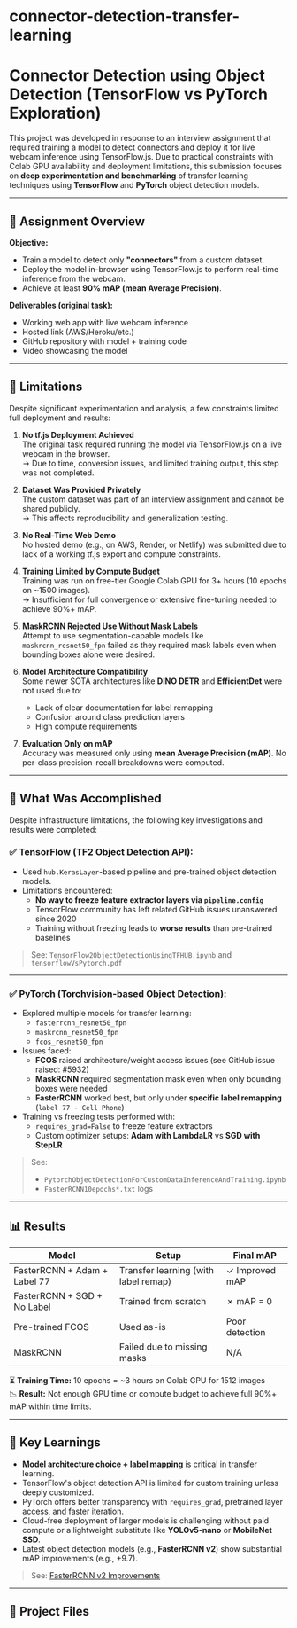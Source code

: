 # connector-detection-transfer-learning
# Connector Detection using Object Detection (TensorFlow vs PyTorch Exploration)

This project was developed in response to an interview assignment that required training a model to detect connectors and deploy it for live webcam inference using TensorFlow.js. Due to practical constraints with Colab GPU availability and deployment limitations, this submission focuses on **deep experimentation and benchmarking** of transfer learning techniques using **TensorFlow** and **PyTorch** object detection models.

---

## 🎯 Assignment Overview

**Objective:**
- Train a model to detect only **"connectors"** from a custom dataset.
- Deploy the model in-browser using TensorFlow.js to perform real-time inference from the webcam.
- Achieve at least **90% mAP (mean Average Precision)**.

**Deliverables (original task):**
- Working web app with live webcam inference
- Hosted link (AWS/Heroku/etc.)
- GitHub repository with model + training code
- Video showcasing the model

---


## 🚧 Limitations

Despite significant experimentation and analysis, a few constraints limited full deployment and results:

1. **No tf.js Deployment Achieved**  
   The original task required running the model via TensorFlow.js on a live webcam in the browser.  
   → Due to time, conversion issues, and limited training output, this step was not completed.

2. **Dataset Was Provided Privately**  
   The custom dataset was part of an interview assignment and cannot be shared publicly.  
   → This affects reproducibility and generalization testing.

3. **No Real-Time Web Demo**  
   No hosted demo (e.g., on AWS, Render, or Netlify) was submitted due to lack of a working tf.js export and compute constraints.

4. **Training Limited by Compute Budget**  
   Training was run on free-tier Google Colab GPU for 3+ hours (10 epochs on ~1500 images).  
   → Insufficient for full convergence or extensive fine-tuning needed to achieve 90%+ mAP.

5. **MaskRCNN Rejected Use Without Mask Labels**  
   Attempt to use segmentation-capable models like `maskrcnn_resnet50_fpn` failed as they required mask labels even when bounding boxes alone were desired.

6. **Model Architecture Compatibility**  
   Some newer SOTA architectures like **DINO DETR** and **EfficientDet** were not used due to:
   - Lack of clear documentation for label remapping
   - Confusion around class prediction layers
   - High compute requirements

7. **Evaluation Only on mAP**  
   Accuracy was measured only using **mean Average Precision (mAP)**. No per-class precision-recall breakdowns were computed.

---
## 🔬 What Was Accomplished

Despite infrastructure limitations, the following key investigations and results were completed:

### ✅ TensorFlow (TF2 Object Detection API):
- Used `hub.KerasLayer`-based pipeline and pre-trained object detection models.
- Limitations encountered:
  - **No way to freeze feature extractor layers via `pipeline.config`**
  - TensorFlow community has left related GitHub issues unanswered since 2020
  - Training without freezing leads to **worse results** than pre-trained baselines

> See: `TensorFlow2ObjectDetectionUsingTFHUB.ipynb` and `tensorflowVsPytorch.pdf`

---

### ✅ PyTorch (Torchvision-based Object Detection):
- Explored multiple models for transfer learning:
  - `fasterrcnn_resnet50_fpn`
  - `maskrcnn_resnet50_fpn`
  - `fcos_resnet50_fpn`
- Issues faced:
  - **FCOS** raised architecture/weight access issues (see GitHub issue raised: #5932)
  - **MaskRCNN** required segmentation mask even when only bounding boxes were needed
  - **FasterRCNN** worked best, but only under **specific label remapping** (`label 77 - Cell Phone`)
- Training vs freezing tests performed with:
  - `requires_grad=False` to freeze feature extractors
  - Custom optimizer setups: **Adam with LambdaLR** vs **SGD with StepLR**

> See:  
> - `PytorchObjectDetectionForCustomDataInferenceAndTraining.ipynb`  
> - `FasterRCNN10epochs*.txt` logs

---

## 📊 Results

| Model | Setup | Final mAP |
|-------|-------|-----------|
| FasterRCNN + Adam + Label 77 | Transfer learning (with label remap) | ✓ Improved mAP |
| FasterRCNN + SGD + No Label | Trained from scratch | ✗ mAP = 0 |
| Pre-trained FCOS | Used as-is | Poor detection |
| MaskRCNN | Failed due to missing masks | N/A |

⏳ **Training Time:** 10 epochs = ~3 hours on Colab GPU for 1512 images  
📉 **Result:** Not enough GPU time or compute budget to achieve full 90%+ mAP within time limits.

---

## 🧠 Key Learnings

- **Model architecture choice + label mapping** is critical in transfer learning.
- TensorFlow's object detection API is limited for custom training unless deeply customized.
- PyTorch offers better transparency with `requires_grad`, pretrained layer access, and faster iteration.
- Cloud-free deployment of larger models is challenging without paid compute or a lightweight substitute like **YOLOv5-nano** or **MobileNet SSD**.
- Latest object detection models (e.g., **FasterRCNN v2**) show substantial mAP improvements (e.g., +9.7).

> See: [FasterRCNN v2 Improvements](https://github.com/pytorch/vision/issues/5307)

---

## 📂 Project Files

